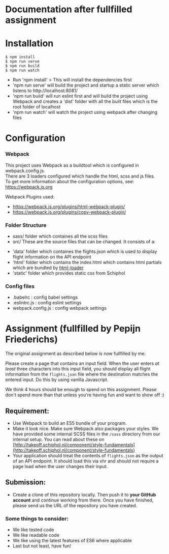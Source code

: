 

# Documentation after fullfilled assignment

# Installation 

```shell
$ npm install
$ npm run serve
$ npm run build
$ npm run watch
```

<ul>
<li>Run 'npm install' > 
This will install the dependencies first </li> 
<li>'npm run serve' will build the project and startup a static server
which listens to http://localhost:8081/</li>
<li>'npm run build' will run eslint first and will build the project using Webpack and creates a 'dist' folder with all the built files which is the root folder of localhost</li>

<li>'npm run watch' will watch the project using webpack after changing files </li>
</ul>

# Configuration

### Webpack
This project uses Webpack as a buildtool which is configured in webpack.config.js. <br>
There are 3 loaders configured which handle the html, scss and js files.<br>
To get more information about the configuration options, see: <a href="https://webpack.js.org">https://webpack.js.org</a>

Webpack Plugins used:
- https://webpack.js.org/plugins/html-webpack-plugin/
- https://webpack.js.org/plugins/copy-webpack-plugin/

### Folder Structure

- sass/  folder which containes all the scss files
- src/ 
These are the source files that can be changed. It consists of a:
<ul>
<li>'data' folder which containes the flights.json which is used to display flight information on the API endpoint</li>
<li>'html' folder which contains the index.html which contains html partials which are bundled by 
<a href="https://github.com/webpack-contrib/html-loader">html-loader</a>
</li>
<li>'static' folder which provides static css from Schiphol</li>

</ul>

### Config files

- .babelrc : config babel settings
- .eslintrc.js : config eslint settings
- webpack.config.js : config webpack settings




# Assignment (fullfilled by Pepijn Friederichs)

The original assignment as described below is now fullfilled by me.

Please create a page that contains an input field.
When the user enters *at least* three characters into this input field,
you should display all flight information from the `flights.json` file where the destination matches the entered input.
Do this by using vanilla Javascript.

We think 4 hours should be enough to spend on this assignment.
Please don't spend more than that unless you're having fun and want to show off :)

## Requirement:
- Use Webpack to build an ES5 bundle of your program.
- Make it look nice. Make sure Webpack also packages your styles. We have provided some internal SCSS files in the `/sass` directory from our internal setup.
You can read about these on [http://takeoff.schiphol.nl/component/style-fundamentals](http://takeoff.schiphol.nl/component/style-fundamentals)
- Your application should treat the contents of `flights.json` as the output of an API endpoint.
It should load this via xhr and should not require a page load when the user changes their input.

## Submission:
- Create a clone of this repository locally.
Then push it to **your GitHub account** and continue working from there. Once you have finished, please send us the URL of the repository you have created.

### Some things to consider:
- We like tested code
- We like readable code
- We like using the latest features of ES6 where applicable
- Last but not least, have fun!
